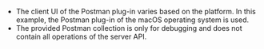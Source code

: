 <div class="mk-warning">

- The client UI of the Postman plug-in varies based on the platform. In this example, the Postman plug-in of the macOS operating system is used.
- The provided Postman collection is only for debugging and does not contain all operations of the server API.

</div>



